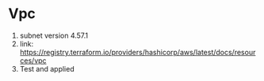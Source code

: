 # Vpc

1. subnet version 4.57.1
2. link: https://registry.terraform.io/providers/hashicorp/aws/latest/docs/resources/vpc
3. Test and applied